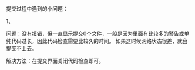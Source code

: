 提交过程中遇到的小问题：

1、

问题：没有报错，但一直显示提交0个文件，一般是因为里面有比较多的警告或单纯代码过长，因此代码检查需要比较久的时间。
如果这时候网络状态很差，就会提交不上去。

解决方法：在提交界面关闭代码检查即可。